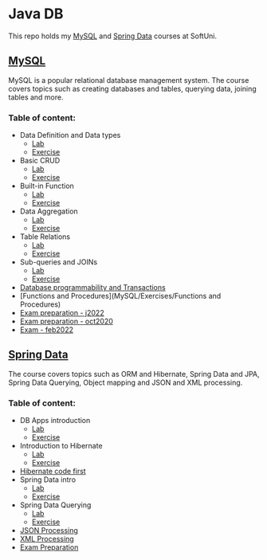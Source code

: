 # Java DB

This repo holds my [MySQL](https://softuni.bg/trainings/3602/mysql-january-2022) and [Spring Data](https://softuni.bg/trainings/3592/spring-data-february-2022) courses at SoftUni.

## [MySQL](MySQL)
MySQL is a popular relational database management system. The course covers topics such as creating databases and tables, querying data, joining tables and more.
### Table of content:
* Data Definition and Data types
  * [Lab](MySQL/Exercises/Definition-And-Datatypes)
  * [Exercise](MySQL/Lab/Definition-And-Datatypes)
* Basic CRUD
  * [Lab](MySQL/Exercises/Basic-CRUD)
  * [Exercise](MySQL/Lab/Basic-CRUD)
* Built-in Function
  * [Lab](MySQL/Lab/Built-in-Functions)
  * [Exercise](MySQL/Exercises/Built-in-Functions)
* Data Aggregation
  * [Lab](MySQL/Lab/Data-Aggregation)
  * [Exercise](MySQL/Exercises/Data-Aggregation)
* Table Relations
  * [Lab](MySQL/Lab/Table-Relations)
  * [Exercise](MySQL/Exercises/Table-Relations)
* Sub-queries and JOINs
  * [Lab](MySQL/Lab/Subqueries-and-JOINs)
  * [Exercise](MySQL/Exercises/Subqueries-and-JOINs)
* [Database programmability and Transactions](MySQL/Lab/Database-Programmability-and-Transactions)
* [Functions and Procedures](MySQL/Exercises/Functions and Procedures)
* [Exam preparation - j2022](MySQL/Exercises/Exam_Preparation-MySQL-j-2022)
* [Exam preparation - oct2020](MySQL/Exercises/Exam_Preparation_18_Oct2020)
* [Exam - feb2022](MySQL/Exercises/Exam_feb_2022)


## [Spring Data](SpringData)
The course covers topics such as ORM and Hibernate, Spring Data and JPA, Spring Data Querying, Object mapping and JSON and XML processing.
### Table of content:
* DB Apps introduction
  * [Lab](SpringData/Lab/DB_Apps_Introduction)
  * [Exercise](SpringData/Exercises/Java_DB_Apps_Introduction)
* Introduction to Hibernate
  * [Lab](SpringData/Lab/IntroductionToHibernate)
  * [Exercise](SpringData/Exercises/introductionToHibernate)
* [Hibernate code first](SpringData/Exercises/HibernateCodeFirst)
* Spring Data intro
  * [Lab](SpringData/Lab/SpringDataIntro)
  * [Exercise](SpringData/Exercises/SpringDataIntroEx)
* Spring Data Querying
  * [Lab](SpringData/Lab/SpringDataAdvancedQuerying)
  * [Exercise](SpringData/Exercises/SpringDataAdvancedQueryingExercise)
* [JSON Processing](SpringData/Exercises/JSON_Processing)
* [XML Processing](SpringData/Exercises/XML_Processing)
* [Exam Preparation](SpringData/Exercises/Exam_preparation)